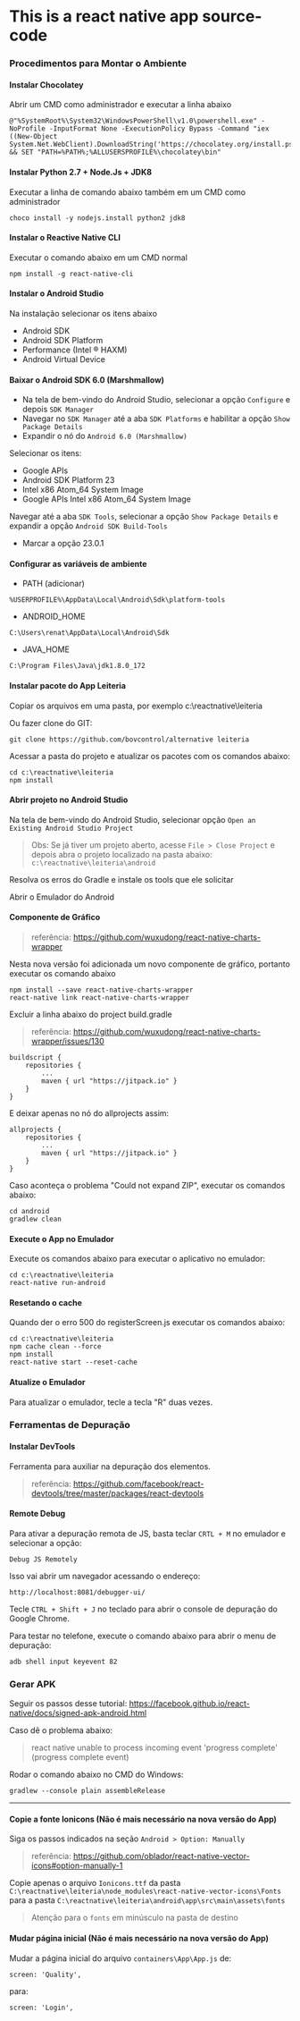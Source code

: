 # This is a react native app source-code

### Procedimentos para Montar o Ambiente

#### Instalar Chocolatey 

Abrir um CMD como administrador e executar a linha abaixo

```
@"%SystemRoot%\System32\WindowsPowerShell\v1.0\powershell.exe" -NoProfile -InputFormat None -ExecutionPolicy Bypass -Command "iex ((New-Object System.Net.WebClient).DownloadString('https://chocolatey.org/install.ps1'))" && SET "PATH=%PATH%;%ALLUSERSPROFILE%\chocolatey\bin"
```

#### Instalar Python 2.7 + Node.Js + JDK8

Executar a linha de comando abaixo também em um CMD como administrador

```
choco install -y nodejs.install python2 jdk8
```

#### Instalar o Reactive Native CLI

Executar o comando abaixo em um CMD normal

```
npm install -g react-native-cli
```

#### Instalar o Android Studio

Na instalação selecionar os itens abaixo

* Android SDK
* Android SDK Platform
* Performance (Intel ® HAXM)
* Android Virtual Device

#### Baixar o Android SDK 6.0 (Marshmallow)

* Na tela de bem-vindo do Android Studio, selecionar a opção ```Configure``` e depois ```SDK Manager```
* Navegar no ```SDK Manager``` até a aba ```SDK Platforms``` e habilitar a opção ```Show Package Details```
* Expandir o nó do ```Android 6.0 (Marshmallow)```

Selecionar os itens:

* Google APIs
* Android SDK Platform 23
* Intel x86 Atom_64 System Image
* Google APIs Intel x86 Atom_64 System Image

Navegar até a aba ```SDK Tools```, selecionar a opção ```Show Package Details``` e expandir a opção ```Android SDK Build-Tools```

* Marcar a opção 23.0.1


#### Configurar as variáveis de ambiente

* PATH (adicionar)

```
%USERPROFILE%\AppData\Local\Android\Sdk\platform-tools
```

* ANDROID_HOME

```
C:\Users\renat\AppData\Local\Android\Sdk
```

* JAVA_HOME

```
C:\Program Files\Java\jdk1.8.0_172
```

#### Instalar pacote do App Leiteria

Copiar os arquivos em uma pasta, por exemplo c:\reactnative\leiteria

Ou fazer clone do GIT:

```
git clone https://github.com/bovcontrol/alternative leiteria
```

Acessar a pasta do projeto e atualizar os pacotes com os comandos abaixo:

```
cd c:\reactnative\leiteria
npm install
```

#### Abrir projeto no Android Studio

Na tela de bem-vindo do Android Studio, selecionar opção ```Open an Existing Android Studio Project```

> Obs: Se já tiver um projeto aberto, acesse ```File > Close Project``` e depois abra o projeto localizado na pasta abaixo:
> ```c:\reactnative\leiteria\android```

Resolva os erros do Gradle e instale os tools que ele solicitar

Abrir o Emulador do Android

#### Componente de Gráfico

> referência: https://github.com/wuxudong/react-native-charts-wrapper

Nesta nova versão foi adicionada um novo componente de gráfico, portanto executar os comando abaixo

```
npm install --save react-native-charts-wrapper
react-native link react-native-charts-wrapper
```

Excluir a linha abaixo do project build.gradle

> referência: https://github.com/wuxudong/react-native-charts-wrapper/issues/130

```
buildscript {
    repositories {
        ...
        maven { url "https://jitpack.io" }
    }
}
```

E deixar apenas no nó do allprojects assim:

```
allprojects {
    repositories {
        ...
        maven { url "https://jitpack.io" }
    }
}
```

Caso aconteça o problema "Could not expand ZIP", executar os comandos abaixo:

```
cd android
gradlew clean
```

#### Execute o App no Emulador

Execute os comandos abaixo para executar o aplicativo no emulador:

```
cd c:\reactnative\leiteria
react-native run-android
```

#### Resetando o cache

Quando der o erro 500 do registerScreen.js executar os comandos abaixo:

```
cd c:\reactnative\leiteria
npm cache clean --force
npm install
react-native start --reset-cache
```

#### Atualize o Emulador

Para atualizar o emulador, tecle a tecla "R" duas vezes.

### Ferramentas de Depuração

#### Instalar DevTools

Ferramenta para auxiliar na depuração dos elementos.

> referência: https://github.com/facebook/react-devtools/tree/master/packages/react-devtools

#### Remote Debug

Para ativar a depuração remota de JS, basta teclar ```CRTL + M``` no emulador e selecionar a opção:

```
Debug JS Remotely
```

Isso vai abrir um navegador acessando o endereço:

```
http://localhost:8081/debugger-ui/
```

Tecle ```CTRL + Shift + J``` no teclado para abrir o console de depuração do Google Chrome.

Para testar no telefone, execute o comando abaixo para abrir o menu de depuração:

```
adb shell input keyevent 82
```

### Gerar APK

Seguir os passos desse tutorial: https://facebook.github.io/react-native/docs/signed-apk-android.html

Caso dê o problema abaixo:

> react native unable to process incoming event 'progress complete' (progress complete event)

Rodar o comando abaixo no CMD do Windows:

```
gradlew --console plain assembleRelease
```

--------------

#### Copie a fonte Ionicons (Não é mais necessário na nova versão do App)

Siga os passos indicados na seção ```Android > Option: Manually```

> referência: https://github.com/oblador/react-native-vector-icons#option-manually-1

Copie apenas o arquivo ```Ionicons.ttf``` da pasta ```C:\reactnative\leiteria\node_modules\react-native-vector-icons\Fonts``` para a pasta ```C:\reactnative\leiteria\android\app\src\main\assets\fonts```

> Atenção para o ```fonts``` em minúsculo na pasta de destino

#### Mudar página inicial (Não é mais necessário na nova versão do App)

Mudar a página inicial do arquivo ```containers\App\App.js``` de:

```
screen: 'Quality',
```

para:

```
screen: 'Login',
```